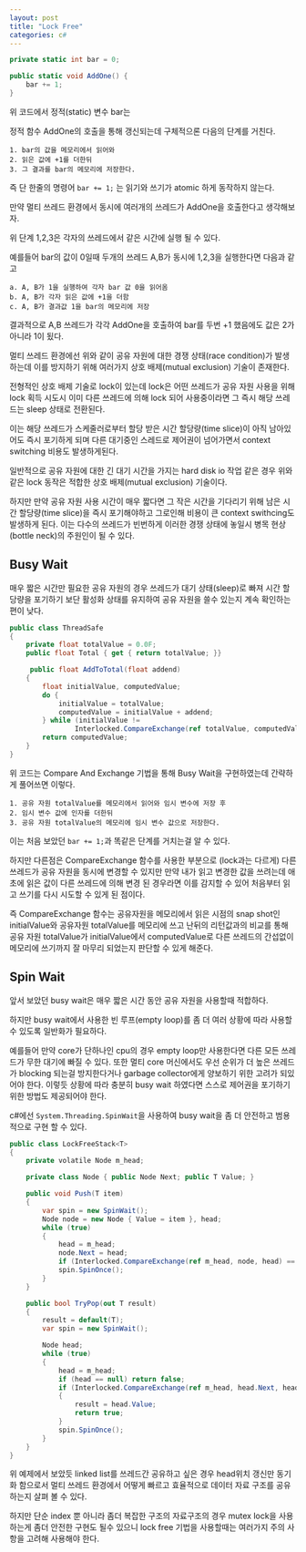 ```yaml
---
layout: post
title: "Lock Free"
categories: c#
---
```


```c#
private static int bar = 0;

public static void AddOne() {
    bar += 1;
}
```

위 코드에서 정적(static) 변수 bar는 

정적 함수 AddOne의 호출을 통해 갱신되는데 구체적으론 다음의 단계를 거친다.

```
1. bar의 값을 메모리에서 읽어와
2. 읽은 값에 +1를 더한뒤
3. 그 결과를 bar의 메모리에 저장한다.
```

<!-- begin_excerpt -->

즉 단 한줄의 명령어 `bar += 1;` 는 읽기와 쓰기가 atomic 하게 동작하지 않는다.

<!-- end_excerpt -->

만약 멀티 쓰레드 환경에서 동시에 여러개의 쓰레드가 AddOne을 호출한다고 생각해보자.

위 단계 1,2,3은 각자의 쓰레드에서 같은 시간에 실행 될 수 있다.

예를들어 bar의 값이 0일때 두개의 쓰레드 A,B가 동시에 1,2,3을 실행한다면 다음과 같고

```
a. A, B가 1을 실행하여 각자 bar 값 0을 읽어옴
b. A, B가 각자 읽은 값에 +1을 더함
c. A, B가 결과값 1을 bar의 메모리에 저장
```

결과적으로 A,B 쓰레드가 각각 AddOne을 호출하여 bar를 두번 +1 했음에도 값은 2가 아니라 1이 됬다.

멀티 쓰레드 환경에선 위와 같이 공유 자원에 대한 경쟁 상태(race condition)가 발생하는데 이를 방지하기 위해 여러가지 상호 배제(mutual exclusion) 기술이 존재한다. 

전형적인 상호 배제 기술로 lock이 있는데 lock은 어떤 쓰레드가 공유 자원 사용을 위해 lock 획득 시도시 이미 다른 쓰레드에 의해 lock 되어 사용중이라면 그 즉시 해당 쓰레드는 sleep 상태로 전환된다.

이는 해당 쓰레드가 스케줄러로부터 할당 받은 시간 할당량(time slice)이 아직 남아있어도 즉시 포기하게 되며 다른 대기중인 스레드로 제어권이 넘어가면서 context switching 비용도 발생하게된다.

일반적으로 공유 자원에 대한 긴 대기 시간을 가지는 hard disk io 작업 같은 경우 위와 같은 lock 동작은 적합한 상호 배제(mutual exclusion) 기술이다.

하지만 만약 공유 자원 사용 시간이 매우 짧다면 그 작은 시간을 기다리기 위해 남은 시간 할당량(time slice)을 즉시 포기해야하고 그로인해 비용이 큰 context swithcing도 발생하게 된다. 이는 다수의 쓰레드가 빈번하게 이러한 경쟁 상태에 놓일시 병목 현상(bottle neck)의 주원인이 될 수 있다.

## Busy Wait

매우 짧은 시간만 필요한 공유 자원의 경우 쓰레드가 대기 상태(sleep)로 빠져 시간 할당량을 포기하기 보단 활성화 상태를 유지하여 공유 자원을 쓸수 있는지 계속 확인하는 편이 낮다.

```c#
public class ThreadSafe
{
    private float totalValue = 0.0F;
    public float Total { get { return totalValue; }}

     public float AddToTotal(float addend)
    {
        float initialValue, computedValue;
        do {
            initialValue = totalValue;
            computedValue = initialValue + addend;
        } while (initialValue != 
                Interlocked.CompareExchange(ref totalValue, computedValue, initialValue));
        return computedValue;
    }
}
```

위 코드는 Compare And Exchange 기법을 통해 Busy Wait을 구현하였는데 간략하게 풀어쓰면 이렇다.

```
1. 공유 자원 totalValue를 메모리에서 읽어와 임시 변수에 저장 후
2. 임시 변수 값에 인자를 더한뒤
3. 공유 자원 totalValue의 메모리에 임시 변수 값으로 저장한다.
```

이는 처음 보았던 `bar += 1;`과 똑같은 단계를 거치는걸 알 수 있다. 

하지만 다른점은 CompareExchange 함수를 사용한 부분으로 (lock과는 다르게) 다른 쓰레드가 공유 자원을 동시에 변경할 수 있지만 만약 내가 읽고 변경한 값을 쓰려는데 애초에 읽은 값이 다른 쓰레드에 의해 변경 된 경우라면 이를 감지할 수 있어 처음부터 읽고 쓰기를 다시 시도할 수 있게 된 점이다.

즉 CompareExchange 함수는 공유자원을 메모리에서 읽은 시점의 snap shot인 initialValue와 공유자원 totalValue를 메모리에 쓰고 난뒤의 리턴값과의 비교를 통해 공유 자원 totalValue가 initialValue에서 computedValue로 다른 쓰레드의 간섭없이 메모리에 쓰기까지 잘 마무리 되었는지 판단할 수 있게 해준다.

## Spin Wait  

앞서 보았던 busy wait은 매우 짧은 시간 동안 공유 자원을 사용할때 적합하다.

하지만 busy wait에서 사용한 빈 루프(empty loop)를 좀 더 여러 상황에 따라 사용할 수 있도록 일반화가 필요하다.

예를들어 만약 core가 단하나인 cpu의 경우 empty loop만 사용한다면 다른 모든 쓰레드가 무한 대기에 빠질 수 있다. 또한 멀티 core 머신에서도 우선 순위가 더 높은 쓰레드가 blocking 되는걸 방지한다거나 garbage collector에게 양보하기 위한 고려가 되있어야 한다. 이렇듯 상황에 따라 충분히 busy wait 하였다면 스스로 제어권을 포기하기 위한 방법도 제공되어야 한다.

c#에선 `System.Threading.SpinWait`을 사용하여 busy wait을 좀 더 안전하고 범용적으로 구현 할 수 있다.

```c# 
public class LockFreeStack<T>
{
    private volatile Node m_head;

    private class Node { public Node Next; public T Value; }

    public void Push(T item)
    {
        var spin = new SpinWait();
        Node node = new Node { Value = item }, head;
        while (true)
        {
            head = m_head;
            node.Next = head;
            if (Interlocked.CompareExchange(ref m_head, node, head) == head) break;
            spin.SpinOnce();
        }
    }

    public bool TryPop(out T result)
    {
        result = default(T);
        var spin = new SpinWait();

        Node head;
        while (true)
        {
            head = m_head;
            if (head == null) return false;
            if (Interlocked.CompareExchange(ref m_head, head.Next, head) == head)
            {
                result = head.Value;
                return true;
            }
            spin.SpinOnce();
        }
    }
}
```

위 예제에서 보았듯 linked list를 쓰레드간 공유하고 싶은 경우 head위치 갱신만 동기화 함으로서 멀티 쓰레드 환경에서 어떻게 빠르고 효율적으로 데이터 자료 구조를 공유하는지 살펴 볼 수 있다.

하지만 단순 index 뿐 아니라 좀더 복잡한 구조의 자료구조의 경우 mutex lock을 사용하는게 좀더 안전한 구현도 될수 있으니 lock free 기법을 사용할때는 여러가지 주의 사항을 고려해 사용해야 한다.











